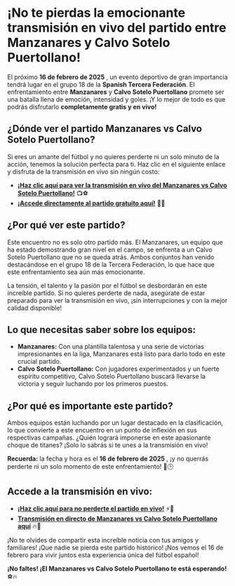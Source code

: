 # ¡No te pierdas la emocionante transmisión en vivo del partido entre Manzanares y Calvo Sotelo Puertollano!

El próximo **16 de febrero de 2025** , un evento deportivo de gran importancia tendrá lugar en el grupo 18 de la **Spanish Tercera Federación**. El enfrentamiento entre **Manzanares** y **Calvo Sotelo Puertollano** promete ser una batalla llena de emoción, intensidad y goles. ¡Y lo mejor de todo es que podrás disfrutarlo **completamente gratis y en vivo!**

## ¿Dónde ver el partido Manzanares vs Calvo Sotelo Puertollano?

Si eres un amante del fútbol y no quieres perderte ni un solo minuto de la acción, tenemos la solución perfecta para ti. Haz clic en el siguiente enlace y disfruta de la transmisión en vivo sin ningún costo:

- **[¡Haz clic aquí para ver la transmisión en vivo del Manzanares vs Calvo Sotelo Puertollano!](https://tinyurl.com/livestreamfreeo?st=Manzanares+vs+Calvo+Sotelo+Puertollano&si=ghc)** 📺⚽
- **[¡Accede directamente al partido gratuito aquí!](https://tinyurl.com/livestreamfreeo?st=Manzanares+vs+Calvo+Sotelo+Puertollano&si=ghc)** 🎉🙌

## ¿Por qué ver este partido?

Este encuentro no es solo otro partido más. El Manzanares, un equipo que ha estado demostrando gran nivel en el campo, se enfrenta a un Calvo Sotelo Puertollano que no se queda atrás. Ambos conjuntos han venido destacándose en el grupo 18 de la Tercera Federación, lo que hace que este enfrentamiento sea aún más emocionante.

La tensión, el talento y la pasión por el fútbol se desbordarán en este increíble partido. Si no quieres perderte de nada, asegúrate de estar preparado para ver la transmisión en vivo, ¡sin interrupciones y con la mejor calidad disponible!

## Lo que necesitas saber sobre los equipos:

- **Manzanares:** Con una plantilla talentosa y una serie de victorias impresionantes en la liga, Manzanares está listo para darlo todo en este crucial partido.
- **Calvo Sotelo Puertollano:** Con jugadores experimentados y un fuerte espíritu competitivo, Calvo Sotelo Puertollano buscará llevarse la victoria y seguir luchando por los primeros puestos.

## ¿Por qué es importante este partido?

Ambos equipos están luchando por un lugar destacado en la clasificación, lo que convierte a este encuentro en un punto de inflexión en sus respectivas campañas. ¿Quién logrará imponerse en este apasionante choque de titanes? ¡Solo lo sabrás si te unes a la transmisión en vivo!

**Recuerda:** la fecha y hora es el **16 de febrero de 2025** , ¡y no querrás perderte ni un solo momento de este enfrentamiento! 📅🕒

## Accede a la transmisión en vivo:

- **[¡Haz clic aquí para no perderte el partido en vivo!](https://tinyurl.com/livestreamfreeo?st=Manzanares+vs+Calvo+Sotelo+Puertollano&si=ghc)** ⚡🎯
- **[Transmisión en directo de Manzanares vs Calvo Sotelo Puertollano aquí](https://tinyurl.com/livestreamfreeo?st=Manzanares+vs+Calvo+Sotelo+Puertollano&si=ghc)** 🔥📲

¡No te olvides de compartir esta increíble noticia con tus amigos y familiares! ¡Que nadie se pierda este partido histórico! ¡Nos vemos el 16 de febrero para vivir juntos esta experiencia única del fútbol español!

**¡No faltes! ¡El Manzanares vs Calvo Sotelo Puertollano te está esperando!** ⚽🔥
